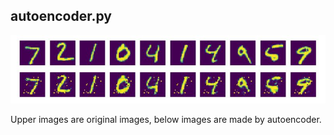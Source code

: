 ## autoencoder.py
![Autoencoder_result](./image/autoencoder.JPG)

Upper images are original images,
below images are made by autoencoder.
